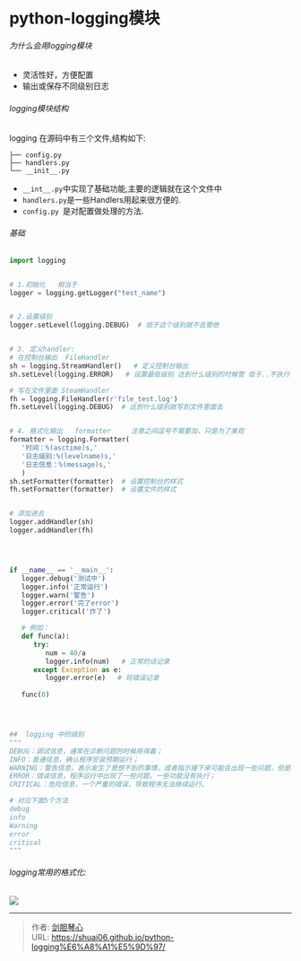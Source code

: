 # python-logging模块






###### 为什么会用logging模块

- 灵活性好，方便配置
- 输出或保存不同级别日志

###### logging模块结构

logging 在源码中有三个文件,结构如下:

```
├── config.py
├── handlers.py
└── __init__.py
```

- `__int__.py`中实现了基础功能,主要的逻辑就在这个文件中
- `handlers.py`是一些Handlers用起来很方便的.
- `config.py `是对配置做处理的方法.




###### 基础

```python
import logging


# 1.初始化   相当于
logger = logging.getLogger("test_name")


# 2.设置级别
logger.setLevel(logging.DEBUG)  # 低于这个级别就不去管他


# 3. 定义handler:
# 在控制台输出  FileHandler
sh = logging.StreamHandler()   # 定义控制台输出 
sh.setLevel(logging.ERROR)   # 设置最低级别 达到什么级别的时候管 低于..不执行  

# 写在文件里面 SteamHandler
fh = logging.FileHandler(r'file_test.log')
fh.setLevel(logging.DEBUG)  # 达到什么级别就写到文件里面去


# 4. 格式化输出   formatter     注意之间逗号不需要加，只是为了美观
formatter = logging.Formatter(
   '时间：%(asctime)s,'
   '日志级别:%(levelname)s,'
   '日志信息：%(message)s,'
   )
sh.setFormatter(formatter)  # 设置控制台的样式
fh.setFormatter(formatter)  # 设置文件的样式


# 添加进去
logger.addHandler(sh)
logger.addHandler(fh)




if __name__ == '__main__':
   logger.debug('测试中')
   logger.info('正常运行')
   logger.warn('警告')
   logger.error('完了error')
   logger.critical('炸了')

   # 例如：
   def func(a):
      try:
         num = 40/a
         logger.info(num)   # 正常的话记录
      except Exception as e:
         logger.error(e)   # 将错误记录
      
   func(0)




##  logging 中的级别
"""
DEBUG：调试信息，通常在诊断问题的时候用得着；
INFO：普通信息，确认程序安装预期运行；
WARNING：警告信息，表示发生了意想不到的事情，或者指示接下来可能会出现一些问题，但是程序还是继续运行；
ERROR：错误信息，程序运行中出现了一些问题，一些功能没有执行；
CRITICAL：危险信息，一个严重的错误，导致程序无法继续运行。

# 对应下面5个方法
debug
info
Warning
error  
critical 
"""


```



###### logging常用的格式化:

<img src="http://image.xpshuai.cn/logging%E5%B8%B8%E7%94%A8%E7%9A%84%E6%A0%BC%E5%BC%8F%E5%8C%96.jpg"></img>













---

> 作者: [剑胆琴心](http://geoer.cn)  
> URL: https://shuai06.github.io/python-logging%E6%A8%A1%E5%9D%97/  

